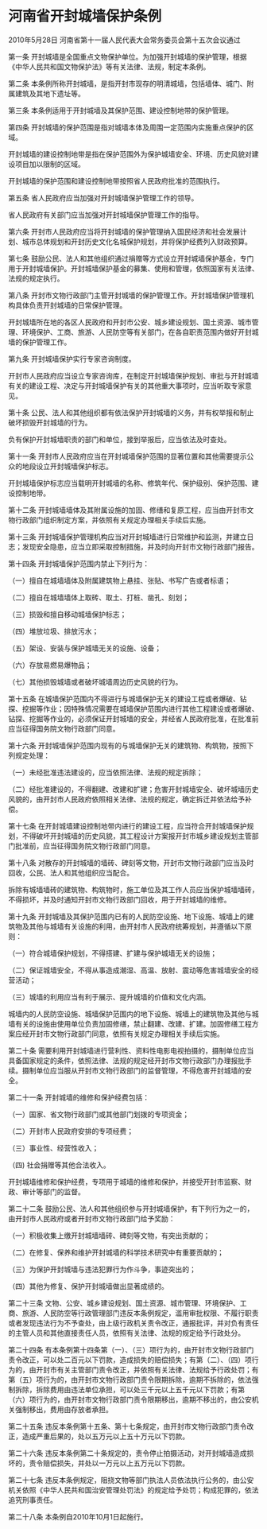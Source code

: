 # 河南省开封城墙保护条例

2010年5月28日 河南省第十一届人民代表大会常务委员会第十五次会议通过

<!-- INFO END -->

第一条 开封城墙是全国重点文物保护单位。为加强开封城墙的保护管理，根据《中华人民共和国文物保护法》等有关法律、法规，制定本条例。

第二条 本条例所称开封城墙，是指开封市现存的明清城墙，包括墙体、城门、附属建筑及其地下遗址等。

第三条 本条例适用于开封城墙及其保护范围、建设控制地带的保护管理。

第四条 开封城墙的保护范围是指对城墙本体及周围一定范围内实施重点保护的区域。

开封城墙的建设控制地带是指在保护范围外为保护城墙安全、环境、历史风貌对建设项目加以限制的区域。

开封城墙的保护范围和建设控制地带按照省人民政府批准的范围执行。

第五条 省人民政府应当加强对开封城墙保护管理工作的领导。

省人民政府有关部门应当加强对开封城墙保护管理工作的指导。

第六条 开封市人民政府应当将开封城墙的保护管理纳入国民经济和社会发展计划、城市总体规划和开封历史文化名城保护规划，并将保护经费列入财政预算。

第七条 鼓励公民、法人和其他组织通过捐赠等方式设立开封城墙保护基金，专门用于开封城墙保护。开封城墙保护基金的募集、使用和管理，依照国家有关法律、法规的规定执行。

第八条 开封市文物行政部门主管开封城墙的保护管理工作。开封城墙保护管理机构具体负责开封城墙的日常保护管理。

开封城墙所在地的各区人民政府和开封市公安、城乡建设规划、国土资源、城市管理、环境保护、工商、旅游、人民防空等有关部门，在各自职责范围内做好开封城墙的保护管理工作。

第九条 开封城墙保护实行专家咨询制度。

开封市人民政府应当设立专家咨询库，在制定开封城墙保护规划、审批与开封城墙有关的建设工程、决定与开封城墙保护有关的其他重大事项时，应当听取专家意见。

第十条 公民、法人和其他组织都有依法保护开封城墙的义务，并有权举报和制止破坏损毁开封城墙的行为。

负有保护开封城墙职责的部门和单位，接到举报后，应当依法及时查处。

第十一条 开封市人民政府应当在开封城墙保护范围的显著位置和其他需要提示公众的地段设立开封城墙保护标志。

开封城墙保护标志应当载明开封城墙的名称、修筑年代、保护级别、保护范围、建设控制地带。

第十二条 开封城墙墙体及其附属设施的加固、修缮和复原工程，应当由开封市文物行政部门组织制定方案，并依照有关规定办理相关手续后实施。

第十三条 开封城墙保护管理机构应当对开封城墙进行日常维护和监测，并建立日志；发现安全隐患，应当立即采取控制措施，并及时向开封市文物行政部门报告。

第十四条 开封城墙保护范围内禁止下列行为：

（一）擅自在城墙墙体及附属建筑物上悬挂、张贴、书写广告或者标语；

（二）擅自在城墙墙体上取砖、取土、打桩、凿孔、刻划；

（三）损毁和擅自移动城墙保护标志；

（四）堆放垃圾、排放污水；

（五）架设、安装与保护城墙无关的设施、设备；

（六）存放易燃易爆物品；

（七）其他损毁城墙或者破坏城墙周边历史风貌的行为。

第十五条 在城墙保护范围内不得进行与城墙保护无关的建设工程或者爆破、钻探、挖掘等作业；因特殊情况需要在城墙保护范围内进行其他工程建设或者爆破、钻探、挖掘等作业的，必须保证开封城墙的安全，并经省人民政府批准，在批准前应当征得国务院文物行政部门同意。

第十六条 开封城墙保护范围内现有的与城墙保护无关的建筑物、构筑物，按照下列规定处理：

（一）未经批准违法建设的，应当依照法律、法规的规定拆除；

（二）经批准建设的，不得翻建、改建和扩建；危害开封城墙安全、破坏城墙历史风貌的，由开封市人民政府依照相关法律、法规的规定，确定拆迁并依法给予补偿。

第十七条 在开封城墙建设控制地带内进行的建设工程，应当符合开封城墙保护规划，不得破坏开封城墙的历史风貌，其工程设计方案报开封市城乡建设规划主管部门批准前，应当征得国务院文物行政部门同意。

第十八条 对散存的开封城墙的墙砖、碑刻等文物，开封市文物行政部门应当及时回收，公民、法人和其他组织应当配合。

拆除有城墙墙砖的建筑物、构筑物时，施工单位及其工作人员应当保护城墙墙砖，不得损坏，并及时通知开封市文物行政部门回收，用于开封城墙的维修。

第十九条 开封城墙及其保护范围内已有的人民防空设施、地下设施、城墙上的建筑物及其他与城墙有关设施的利用，由开封市人民政府统筹规划，并遵循以下原则：

（一）符合城墙保护规划，不得搭建、扩建与保护城墙无关的设施；

（二）保证城墙安全，不得从事造成潮湿、高温、放射、震动等危害城墙安全的经营活动；

（三）城墙的利用应当有利于展示、提升城墙的价值和文化内涵。

城墙内的人民防空设施、城墙保护范围内的地下设施、城墙上的建筑物及其他与城墙有关的设施由使用单位负责加固修缮，禁止翻建、改建、扩建。加固修缮工程方案应经开封市文物行政部门同意，依照有关规定办理相关手续后实施。

第二十条 需要利用开封城墙进行营利性、资料性电影电视拍摄的，摄制单位应当具备国家规定的条件，依照法律、法规的规定经开封市文物行政部门办理报批手续。摄制单位应当服从开封市文物行政部门的监督管理，不得危害开封城墙的安全。

第二十一条 开封城墙的维修和保护经费包括：

（一）国家、省文物行政部门或其他部门划拨的专项资金；

（二）开封市人民政府安排的专项经费；

（三）事业性、经营性收入；

（四) 社会捐赠等其他合法收入。

开封城墙维修和保护经费，专项用于城墙的维修和保护，并接受开封市监察、财政、审计等部门的监督。

第二十二条 鼓励公民、法人和其他组织参与开封城墙保护，有下列行为之一的，由开封市人民政府或者开封市文物行政部门给予奖励：

（一）积极收集上缴开封城墙墙砖、碑刻等文物，有突出贡献的；

（二）在修复、保养和维护开封城墙的科学技术研究中有重要贡献的；

（三）为保护开封城墙与违法犯罪行为作斗争，事迹突出的；

（四）其他为修复、保护开封城墙做出显著成绩的。

第二十三条 文物、公安、城乡建设规划、国土资源、城市管理、环境保护、工商、旅游、人民防空等行政管理部门违反本条例规定，滥用审批权限、不履行职责或者发现违法行为不予查处，由上级行政机关责令改正，通报批评，并对负有责任的主管人员和其他直接责任人员，依照有关法律、法规的规定给予行政处分。

第二十四条 有本条例第十四条第（一）、（三）项行为的，由开封市文物行政部门责令改正，可以处二百元以下罚款，造成损失的赔偿损失；有第（二）、（四）项行为的，由开封市有关主管部门责令改正，并依照有关法律、法规给予行政处罚；有第（五）项行为的，由开封市文物行政部门责令限期拆除，逾期不拆除的，依法强制拆除，拆除费用由违法单位承担，可以处三千元以上五千元以下罚款；有第（六）项行为的，由开封市文物行政部门责令限期移出，逾期不移出的，由公安机关强制移出，费用由存放者承担。

第二十五条 违反本条例第十五条、第十七条规定，由开封市文物行政部门责令改正，造成严重后果的，处以五万元以上五十万元以下罚款。

第二十六条 违反本条例第二十条规定的，责令停止拍摄活动，对开封城墙造成损坏的，责令赔偿损失，并处以一万元以上五万元以下罚款。

第二十七条 违反本条例规定，阻挠文物等部门执法人员依法执行公务的，由公安机关依照《中华人民共和国治安管理处罚法》的规定给予处罚；构成犯罪的，依法追究刑事责任。

第二十八条 本条例自2010年10月1日起施行。

